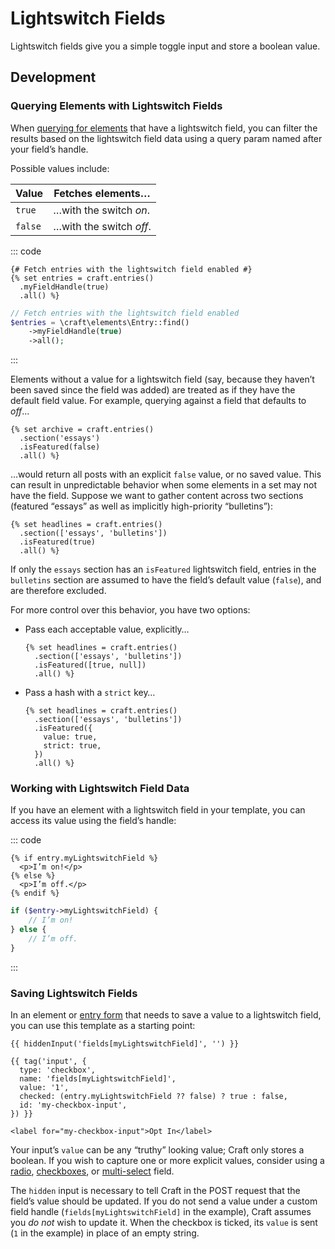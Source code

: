 # Lightswitch Fields

Lightswitch fields give you a simple toggle input and store a boolean value.

<!-- more -->

## Development

### Querying Elements with Lightswitch Fields

When [querying for elements](../../development/element-queries.md) that have a lightswitch field, you can filter the results based on the lightswitch field data using a query param named after your field’s handle.

Possible values include:

| Value | Fetches elements… |
| --- | --- |
| `true` | …with the switch _on_. |
| `false` | …with the switch _off_. |

::: code
```twig
{# Fetch entries with the lightswitch field enabled #}
{% set entries = craft.entries()
  .myFieldHandle(true)
  .all() %}
```
```php
// Fetch entries with the lightswitch field enabled
$entries = \craft\elements\Entry::find()
    ->myFieldHandle(true)
    ->all();
```
:::

Elements without a value for a lightswitch field (say, because they haven’t been saved since the field was added) are treated as if they have the default field value. For example, querying against a field that defaults to _off_…

```twig{3}
{% set archive = craft.entries()
  .section('essays')
  .isFeatured(false)
  .all() %}
```

…would return all posts with an explicit `false` value, or no saved value. This can result in unpredictable behavior when some elements in a set may not have the field. Suppose we want to gather content across two sections (featured “essays” as well as implicitly high-priority “bulletins”):

```twig{2}
{% set headlines = craft.entries()
  .section(['essays', 'bulletins'])
  .isFeatured(true)
  .all() %}
```

If only the `essays` section has an `isFeatured` lightswitch field, entries in the `bulletins` section are assumed to have the field’s default value (`false`), and are therefore excluded.

For more control over this behavior, you have two options: <Since ver="5.7.0" feature="Customizing null handling for lightswitch fields" />

- Pass each acceptable value, explicitly…

  ```twig{3}
  {% set headlines = craft.entries()
    .section(['essays', 'bulletins'])
    .isFeatured([true, null])
    .all() %}
  ```

- Pass a hash with a `strict` key…

  ```twig{3-6}
  {% set headlines = craft.entries()
    .section(['essays', 'bulletins'])
    .isFeatured({
      value: true,
      strict: true,
    })
    .all() %}
  ```

### Working with Lightswitch Field Data

If you have an element with a lightswitch field in your template, you can access its value using the field’s handle:

::: code
```twig
{% if entry.myLightswitchField %}
  <p>I’m on!</p>
{% else %}
  <p>I’m off.</p>
{% endif %}
```
```php
if ($entry->myLightswitchField) {
    // I’m on!
} else {
    // I’m off.
}
```
:::

### Saving Lightswitch Fields

In an element or [entry form](kb:entry-form) that needs to save a value to a lightswitch field, you can use this template as a starting point:

```twig
{{ hiddenInput('fields[myLightswitchField]', '') }}

{{ tag('input', {
  type: 'checkbox',
  name: 'fields[myLightswitchField]',
  value: '1',
  checked: (entry.myLightswitchField ?? false) ? true : false,
  id: 'my-checkbox-input',
}) }}

<label for="my-checkbox-input">Opt In</label>
```

Your input’s `value` can be any “truthy” looking value; Craft only stores a boolean. If you wish to capture one or more explicit values, consider using a [radio](radio-buttons.md), [checkboxes](checkboxes.md), or [multi-select](multi-select.md) field.

The `hidden` input is necessary to tell Craft in the POST request that the field’s value should be updated. If you do not send a value under a custom field handle (`fields[myLightswitchField]` in the example), Craft assumes you _do not_ wish to update it. When the checkbox is ticked, its `value` is sent (`1` in the example) in place of an empty string.
